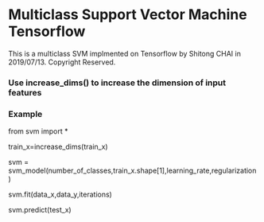 # Multiclass Support Vector Machine Tensorflow

This is a multiclass SVM implmented on Tensorflow by Shitong CHAI in 2019/07/13. Copyright Reserved.

### Use increase_dims() to increase the dimension of input features

### Example

from svm import *

train_x=increase_dims(train_x)

svm = svm_model(number_of_classes,train_x.shape[1],learning_rate,regularization)

svm.fit(data_x,data_y,iterations)

svm.predict(test_x)
